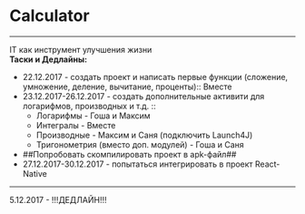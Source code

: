 # Calculator
<hr>
IT как инструмент улучшения жизни<br>
<b>Таски и Дедлайны:</b><br>
<ul>
<li>22.12.2017 - создать проект и написать первые функции (сложение, умножение, деление, вычитание, проценты):: Вместе</li>
<li>23.12.2017-26.12.2017 - создать дополнительные активити для логарифмов, производных и т.д. ::<ul>
<li>Логарифмы - Гоша и Максим</li>
<li>Интегралы - Вместе</li>
<li>Производные - Максим и Саня (подключить Launch4J)</li>
<li>Тригонометрия (вместо доп. модулей) - Гоша и Саня</li></ul>
<li>##Попробовать скомпилировать проект в apk-файл##</li>
<li>27.12.2017-30.12.2017 - попытаться интегрировать в проект React-Native</li></ul>
<hr>
5.12.2017 - !!!ДЕДЛАЙН!!!
